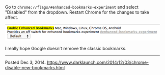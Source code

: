 Go to `chrome://flags/#enhanced-bookmarks-experiment` and select "Disabled" from the dropdown. Restart Chrome for the changes to take affect.

<img alt="" src="/img/uploads/2014-12/chrome-disable-new-bookmarks.png" />

I really hope Google doesn't remove the classic bookmarks.

---


Posted Dec 3, 2014.
https://www.darklaunch.com/2014/12/03/chrome-disable-new-bookmarks.html